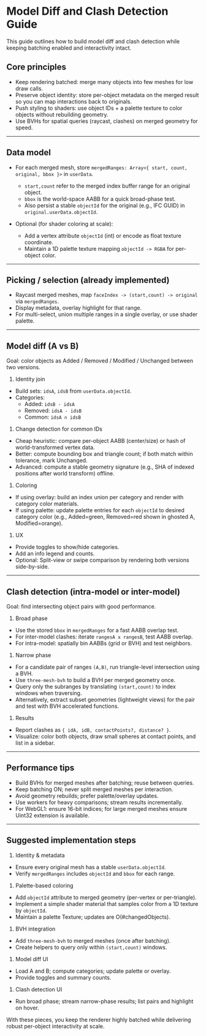 # Model Diff and Clash Detection Guide

This guide outlines how to build model diff and clash detection while keeping batching enabled and interactivity intact.

## Core principles

- Keep rendering batched: merge many objects into few meshes for low draw calls.
- Preserve object identity: store per-object metadata on the merged result so you can map interactions back to originals.
- Push styling to shaders: use object IDs + a palette texture to color objects without rebuilding geometry.
- Use BVHs for spatial queries (raycast, clashes) on merged geometry for speed.

---

## Data model

- For each merged mesh, store `mergedRanges: Array<{ start, count, original, bbox }>` in `userData`.

  - `start,count` refer to the merged index buffer range for an original object.
  - `bbox` is the world-space AABB for a quick broad-phase test.
  - Also persist a stable `objectId` for the original (e.g., IFC GUID) in `original.userData.objectId`.

- Optional (for shader coloring at scale):
  - Add a vertex attribute `objectId` (int) or encode as float texture coordinate.
  - Maintain a 1D palette texture mapping `objectId -> RGBA` for per-object color.

---

## Picking / selection (already implemented)

- Raycast merged meshes, map `faceIndex -> (start,count) -> original` via `mergedRanges`.
- Display metadata, overlay highlight for that range.
- For multi-select, union multiple ranges in a single overlay, or use shader palette.

---

## Model diff (A vs B)

Goal: color objects as Added / Removed / Modified / Unchanged between two versions.

1. Identity join

- Build sets: `idsA`, `idsB` from `userData.objectId`.
- Categories:
  - Added: `idsB - idsA`
  - Removed: `idsA - idsB`
  - Common: `idsA ∩ idsB`

1. Change detection for common IDs

- Cheap heuristic: compare per-object AABB (center/size) or hash of world-transformed vertex data.
- Better: compute bounding box and triangle count; if both match within tolerance, mark Unchanged.
- Advanced: compute a stable geometry signature (e.g., SHA of indexed positions after world transform) offline.

1. Coloring

- If using overlay: build an index union per category and render with category color materials.
- If using palette: update palette entries for each `objectId` to desired category color (e.g., Added=green, Removed=red shown in ghosted A, Modified=orange).

1. UX

- Provide toggles to show/hide categories.
- Add an info legend and counts.
- Optional: Split-view or swipe comparison by rendering both versions side-by-side.

---

## Clash detection (intra-model or inter-model)

Goal: find intersecting object pairs with good performance.

1. Broad phase

- Use the stored `bbox` in `mergedRanges` for a fast AABB overlap test.
- For inter-model clashes: iterate `rangesA x rangesB`, test AABB overlap.
- For intra-model: spatially bin AABBs (grid or BVH) and test neighbors.

1. Narrow phase

- For a candidate pair of ranges `(A,B)`, run triangle-level intersection using a BVH.
- Use `three-mesh-bvh` to build a BVH per merged geometry once.
- Query only the subranges by translating `(start,count)` to index windows when traversing.
- Alternatively, extract subset geometries (lightweight views) for the pair and test with BVH accelerated functions.

1. Results

- Report clashes as `{ idA, idB, contactPoints?, distance? }`.
- Visualize: color both objects, draw small spheres at contact points, and list in a sidebar.

---

## Performance tips

- Build BVHs for merged meshes after batching; reuse between queries.
- Keep batching ON; never split merged meshes per interaction.
- Avoid geometry rebuilds; prefer palette/overlay updates.
- Use workers for heavy comparisons; stream results incrementally.
- For WebGL1: ensure 16-bit indices; for large merged meshes ensure Uint32 extension is available.

---

## Suggested implementation steps

1. Identity & metadata

- Ensure every original mesh has a stable `userData.objectId`.
- Verify `mergedRanges` includes `objectId` and `bbox` for each range.

1. Palette-based coloring

- Add `objectId` attribute to merged geometry (per-vertex or per-triangle).
- Implement a simple shader material that samples color from a 1D texture by `objectId`.
- Maintain a palette Texture; updates are O(#changedObjects).

1. BVH integration

- Add `three-mesh-bvh` to merged meshes (once after batching).
- Create helpers to query only within `(start,count)` windows.

1. Model diff UI

- Load A and B; compute categories; update palette or overlay.
- Provide toggles and summary counts.

1. Clash detection UI

- Run broad phase; stream narrow-phase results; list pairs and highlight on hover.

With these pieces, you keep the renderer highly batched while delivering robust per-object interactivity at scale.
